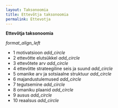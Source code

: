 ```yaml
---
layout: Taksonoomia
title: Ettevõtja taksonoomia
permalink: Ettevotja
---
```


__Ettevõtja taksonoomia__

<p><span><i class="material-icons ikoon">format_align_left</i></span></p>

<ul>
  <li>
    <span id='01' class="lyliti">
      1 motivatsioon <i class='material-icons'>add_circle</i>
    </span>
    <ul id='alammenyy01' style='display: none;'>
      <li><b>loomult ettevõtja</b> - sageli haridussüsteemist väljatõugatu, bürokraatlikesse hierarhiatesse mittesobiv inimene</li>
      <li><b>olude sunnil ettevõtja</b> - tegeleb ettevõtlusega, sest teisi valikuid ei ole</li>
    </ul>
  </li>
  <li>
    <span id='02' class="lyliti">
      2 ettevõtte elutsükkel <i class='material-icons'>add_circle</i>
    </span>
    <ul id='alammenyy02' style='display: none;'>
      <li><b>kavatsev ettevõtja</b> - ei oma veel, kuid plaanib</li>
      <li><b>alustav ettevõtja</b> - ettevõte loodud, 0..6 kuud</li>
      <li><b>sissetöötanud ettevõtja</b> - ettevõtte vanus 1+ aasta</li>
      <li><b>suure kogemusega ettevõtja</b></li>
    </ul>
  </li>
  <li>
    <span id='03' class="lyliti">
      3 ettevõtete arv <i class='material-icons'>add_circle</i>
    </span>
    <ul id='alammenyy03' style='display: none;'>
      <li><b>ühe ettevõttega ettevõtja</b></li>
      <li><b>sariettevõtja</b>, _serial entrepreneur_ - müünud või lõpetanud eelmise ettevõte, alustanud uut</li>
      <li><b>portfelliettevõtja</b> - mitme ettevõtte üheaegne omanik</li>
    </ul>
  </li>
  <li>
    <span id='04' class="lyliti">
     4 ettevõtte strateegiline seis ja suund <i class='material-icons'>add_circle</i>
    </span>
    <ul id='alammenyy04' style='display: none;'>
      <li><b>kasvav ettevõte</b></li>
        <ul>
          <li><b>laia haardega</b> ettevõtja</li>
          <li><b>kitsa fookusega</b> ettevõtja</li>
        </ul>
      <li><b>püsimajäämise eest võitlev ettevõte</b></li>
      <li><b>stabiilne ettevõte</b>
        <ul>
          <li>nn <b>elustiiliettevõtja</b> - ei taotlegi kasvu</li>
          <li><b>sundseisus ettevõte</b> - konkurents, ressursid ei võimalda kasvada</li>
        </ul>
      </li>    
    </ul>
  </li>
  <li>
    <span id='05' class="lyliti">
      5 omanike arv ja sotsiaalne struktuur <i class='material-icons'>add_circle</i>
    </span>
    <ul id='alammenyy05' style='display: none;'>
      <li><b>ainuomanik</b></li>
      <li><b>pereettevõtte</b></li>
      <li><b>sõprade ettevõte</b></li>
      <li><b>muu omanike struktuur</b></li>
    </ul>
  </li>
  <li>
    <span id='06' class="lyliti">
      6 majandustulemused <i class='material-icons'>add_circle</i>
    </span>
    <ul id='alammenyy06' style='display: none;'>
      <li><b>kasumlik ettevõte</b></li>
      <li><b>kahjumis ettevõte</b></li>
    </ul>
  </li>
  <li>
    <span id='07' class="lyliti">
      7 tegutsemine <i class='material-icons'>add_circle</i>
    </span>
    <ul id='alammenyy07' style='display: none;'>
      <li><b>tegutsev ettevõte</b></li>
      <li><b>riiulifirma</b></li>
    </ul>
  </li>
  <li>
    <span id='08' class="lyliti">
      8 omaniku plaanid <i class='material-icons'>add_circle</i>
    </span>
    <ul id='alammenyy08' style='display: none;'>
      <li><b>soovib alustada ettevõtlust</b></li>
        <ul>
          <li><b>töötab teises ettevõttes</b></li>
          <li><b>töötab avalikus sektoris</b></li>
          <li><b>õpib</b></li>
          <li><b>kaotanud töökoha</b></li>
        </ul>
      <li><b>soovib jätkata ettevõtjana</b></li>
      <li><b>ei soovi jätkata ettevõtjana</b></li>
        <ul>
          <li><b>soovib asuda tööle avalikus sektoris</b></li>
          <li><b>soovib siirduda kunsti, sporti vm alale</b></li>
          <li><b>soovib pühenduda perekonnale</b></li>
          <li><b>soovib aja maha võtta</b></li>
        </ul>
    </ul>
  </li>
  <li>
    <span id='09' class="lyliti">
      9 ausus <i class='material-icons'>add_circle</i>
    </span>
    <ul id='alammenyy09' style='display: none;'>
      <li><b>aus ettevõte</b></li>
      <li><b>ettevõtluse vormis tegutsev kuritegevus</b></li>
    </ul>
  </li>
  <li>
    <span id='10' class="lyliti">
      10 reaalsus <i class='material-icons'>add_circle</i>
    </span>
    <ul id='alammenyy10' style='display: none;'>
      <li><b>reaalne ettevõte</b</li>
      <li><b>mänguettevõtte</b> - aga: näitlejad on sageli ka edukad ettevõtjad</li>
      <li><b>quasi-ettevõte</b> - nominaalselt mitteettevõte, mille tegelik tegevus ei erine palju ettevõttest (nt sisuliselt ettevõttena tegutsev riigiasutus)</li>
  </li>
  <li>
    <span id='11' class="lyliti">
      11 kõrval <i class='material-icons'>add_circle</i>
    </span>
    <ul id='alammenyy11' style='display: none;'>
      <li><b>kõrval- v hübriidettevõtja</b>
        <ul>
          <li>riigiametnik, ühtlasi ettevõtja</li>
          <li>palgatöötaja, ühtlasi ettevõtja</li>
        </ul>
      </li>  
    </ul>
  </li>
</ul>